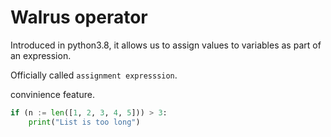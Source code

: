 # Walrus operator

Introduced in python3.8, it allows us to assign values to variables as part of an expression.

Officially called `assignment expresssion`.

convinience feature.

```python
if (n := len([1, 2, 3, 4, 5])) > 3:
    print("List is too long")
```
